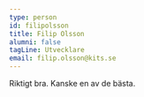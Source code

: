 ```yaml
---
type: person
id: filipolsson
title: Filip Olsson
alumni: false
tagLine: Utvecklare
email: filip.olsson@kits.se
---
```


Riktigt bra. Kanske en av de bästa.
